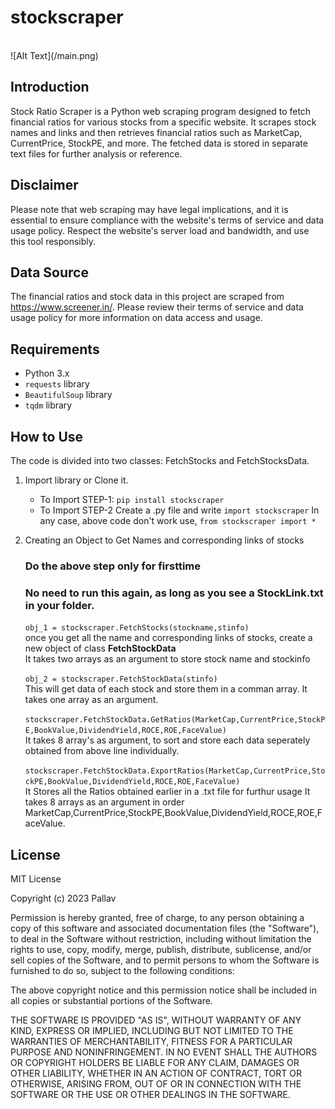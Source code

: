 # stockscraper
<br>
![Alt Text](/main.png)

## Introduction
Stock Ratio Scraper is a Python web scraping program designed to fetch financial ratios for various stocks from a specific website. It scrapes stock names and links and then retrieves financial ratios such as MarketCap, CurrentPrice, StockPE, and more. The fetched data is stored in separate text files for further analysis or reference.


## Disclaimer
Please note that web scraping may have legal implications, and it is essential to ensure compliance with the website's terms of service and data usage policy. Respect the website's server load and bandwidth, and use this tool responsibly.

## Data Source
The financial ratios and stock data in this project are scraped from <https://www.screener.in/>. Please review their terms of service and data usage policy for more information on data access and usage.

## Requirements
- Python 3.x
- `requests` library
- `BeautifulSoup` library
- `tqdm` library

## How to Use
The code is divided into two classes: FetchStocks and FetchStocksData.

1. Import library or Clone it.
    - To Import STEP-1:
        `pip install stockscraper`
    - To Import STEP-2
        Create a .py file and write
        `import stockscraper`
        In any case, above code don't work use,
        `from stockscraper import *`

2. Creating an Object to Get Names and corresponding links of stocks 
    ### Do the above step only for firsttime
    ### No need to run this again, as long as you see a StockLink.txt in your folder.

    `obj_1 = stockscraper.FetchStocks(stockname,stinfo)` <br>
    once you get all the name and corresponding links of stocks, create a new object of class **FetchStockData**<br>
    It takes two arrays as an argument to store stock name and stockinfo

    `obj_2 = stockscraper.FetchStockData(stinfo)`<br>
    This will get data of each stock and store them in a comman array.
    It takes one array as an argument.

    `stockscraper.FetchStockData.GetRatios(MarketCap,CurrentPrice,StockPE,BookValue,DividendYield,ROCE,ROE,FaceValue)`<br>
    It takes 8 array's as argument, to sort and store each data seperately obtained from above line individually.

    `stockscraper.FetchStockData.ExportRatios(MarketCap,CurrentPrice,StockPE,BookValue,DividendYield,ROCE,ROE,FaceValue)`<br>
    It Stores all the Ratios obtained earlier in a .txt file for furthur usage
    It takes 8 arrays as an argument in order MarketCap,CurrentPrice,StockPE,BookValue,DividendYield,ROCE,ROE,FaceValue.

## License
MIT License

Copyright (c) 2023 Pallav

Permission is hereby granted, free of charge, to any person obtaining a copy
of this software and associated documentation files (the "Software"), to deal
in the Software without restriction, including without limitation the rights
to use, copy, modify, merge, publish, distribute, sublicense, and/or sell
copies of the Software, and to permit persons to whom the Software is
furnished to do so, subject to the following conditions:

The above copyright notice and this permission notice shall be included in all
copies or substantial portions of the Software.

THE SOFTWARE IS PROVIDED "AS IS", WITHOUT WARRANTY OF ANY KIND, EXPRESS OR
IMPLIED, INCLUDING BUT NOT LIMITED TO THE WARRANTIES OF MERCHANTABILITY,
FITNESS FOR A PARTICULAR PURPOSE AND NONINFRINGEMENT. IN NO EVENT SHALL THE
AUTHORS OR COPYRIGHT HOLDERS BE LIABLE FOR ANY CLAIM, DAMAGES OR OTHER
LIABILITY, WHETHER IN AN ACTION OF CONTRACT, TORT OR OTHERWISE, ARISING FROM,
OUT OF OR IN CONNECTION WITH THE SOFTWARE OR THE USE OR OTHER DEALINGS IN THE
SOFTWARE.


